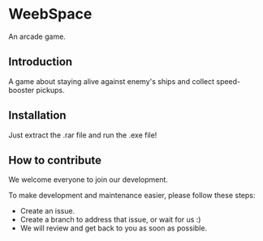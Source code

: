 # WeebSpace

An arcade game.

## Introduction

A game about staying alive against enemy's ships and collect speed-booster pickups.

## Installation

Just extract the .rar file and run the .exe file!

## How to contribute

We welcome everyone to join our development.

To make development and maintenance easier, please follow these steps:
 * Create an issue.
 * Create a branch to address that issue, or wait for us :)
 * We will review and get back to you as soon as possible.
